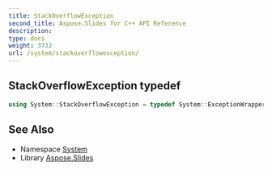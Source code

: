 ```yaml
---
title: StackOverflowException
second_title: Aspose.Slides for C++ API Reference
description: 
type: docs
weight: 3732
url: /system/stackoverflowexception/
---
```

## StackOverflowException typedef




```cpp
using System::StackOverflowException = typedef System::ExceptionWrapper<Details_StackOverflowException >
```

## See Also

* Namespace [System](../)
* Library [Aspose.Slides](../../)